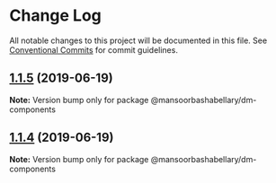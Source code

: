 # Change Log

All notable changes to this project will be documented in this file.
See [Conventional Commits](https://conventionalcommits.org) for commit guidelines.

## [1.1.5](https://github.com/MansoorBashaBellary/design-mono/compare/@mansoorbashabellary/dm-components@1.1.4...@mansoorbashabellary/dm-components@1.1.5) (2019-06-19)

**Note:** Version bump only for package @mansoorbashabellary/dm-components





## [1.1.4](https://github.com/MansoorBashaBellary/design-mono/compare/@mansoorbashabellary/dm-components@1.1.3...@mansoorbashabellary/dm-components@1.1.4) (2019-06-19)

**Note:** Version bump only for package @mansoorbashabellary/dm-components
